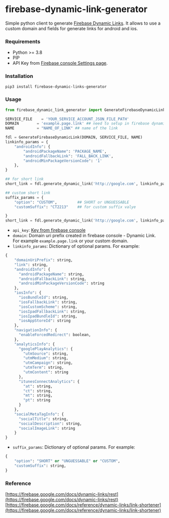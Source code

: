 # firebase-dynamic-link-generator

Simple python client to generate [Firebase Dynamic Links](https://firebase.google.com/docs/dynamic-links/). It allows to 
use a custom domain and fields for generate links for android and ios.


### Requirements

* Python >= 3.8
* PIP
* API Key from [Firebase console Settings page](https://console.firebase.google.com/project/_/settings/general/).


### Installation
```bash
pip3 install firebase-dynamic-links-generator
```

### Usage
```python
from firebase_dynamic_link_generator import GenerateFirebaseDynamicLink

SERVICE_FILE	= 'YOUR_SERVICE_ACCOUNT_JSON_FILE_PATH'
DOMAIN 	      = 'example.page.link' ## need to setup in firebase dynamic link
NAME          = "NAME_OF_LINK" ## name of the link

fdl = GenerateFirebaseDynamicLink(DOMAIN, SERVICE_FILE, NAME)
linkinfo_params = {
    "androidInfo": {
        "androidPackageName": 'PACKAGE_NAME',
        "androidFallbackLink": 'FALL_BACK_LINK',
        "androidMinPackageVersionCode": '1'
    },
}

## for short link
short_link = fdl.generate_dynamic_link('http://google.com', linkinfo_params) #https://example.page.link/h77c

## custom short link
suffix_params = {
	"option": "CUSTOM", 		## SHORT or UNGUESSABLE
	"customSuffix": "CT2213" 	## for custom suffix valye

}
short_link = fdl.generate_dynamic_link('http://google.com', linkinfo_params, suffix_params) #https://example.page.link/CT2213
```
* `api_key`: [Key from firebase console](https://console.firebase.google.com/project/_/settings/general/)
* `domain`: Domain uri prefix created in firebase console - Dynamic Link. For example `example.page.link` or your custom domain.
* `linkinfo_params`: Dictionary of optional params. For example:
```python
{
	"domainUriPrefix": string,
    "link": string,
    "androidInfo": {
      "androidPackageName": string,
      "androidFallbackLink": string,
      "androidMinPackageVersionCode": string
    },
    "iosInfo": {
      "iosBundleId": string,
      "iosFallbackLink": string,
      "iosCustomScheme": string,
      "iosIpadFallbackLink": string,
      "iosIpadBundleId": string,
      "iosAppStoreId": string
    },
    "navigationInfo": {
      "enableForcedRedirect": boolean,
    },
    "analyticsInfo": {
      "googlePlayAnalytics": {
        "utmSource": string,
        "utmMedium": string,
        "utmCampaign": string,
        "utmTerm": string,
        "utmContent": string
      },
      "itunesConnectAnalytics": {
        "at": string,
        "ct": string,
        "mt": string,
        "pt": string
      }
    },
    "socialMetaTagInfo": {
      "socialTitle": string,
      "socialDescription": string,
      "socialImageLink": string
    }
}
```

* `suffix_params`: Dictionary of optional params. For example:
```python
{
	"option": "SHORT" or "UNGUESSABLE" or "CUSTOM",
	"customSuffix": string, 
}
```

### Reference
[https://firebase.google.com/docs/dynamic-links/rest](https://firebase.google.com/docs/dynamic-links/rest)  
[https://firebase.google.com/docs/reference/dynamic-links/link-shortener](https://firebase.google.com/docs/reference/dynamic-links/link-shortener)